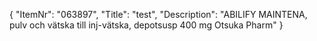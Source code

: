 {
  "ItemNr": "063897",
  "Title": "test",
  "Description": "ABILIFY MAINTENA, pulv och vätska till inj-vätska, depotsusp 400 mg Otsuka Pharm"
}